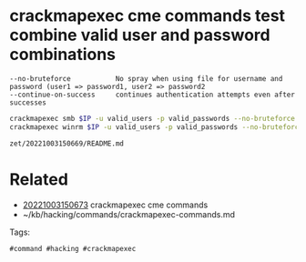 # crackmapexec cme commands test combine valid user and password combinations
```
--no-bruteforce           No spray when using file for username and password (user1 => password1, user2 => password2
--continue-on-success     continues authentication attempts even after successes
```

```bash
crackmapexec smb $IP -u valid_users -p valid_passwords --no-bruteforce --continue-on-success
crackmapexec winrm $IP -u valid_users -p valid_passwords --no-bruteforce --continue-on-success
```

` zet/20221003150669/README.md `

# Related

- [20221003150673](/zet/20221003150673/README.md) crackmapexec cme commands
- ~/kb/hacking/commands/crackmapexec-commands.md

Tags:

    #command #hacking #crackmapexec 
